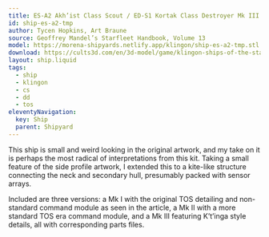 ```yaml
---
title: ES-A2 Akh’ist Class Scout / ED-S1 Kortak Class Destroyer Mk III (TMP)
id: ship-es-a2-tmp
author: Tycen Hopkins, Art Braune
source: Geoffrey Mandel’s Starfleet Handbook, Volume 13
model: https://morena-shipyards.netlify.app/klingon/ship-es-a2-tmp.stl
download: https://cults3d.com/en/3d-model/game/klingon-ships-of-the-starfleet-handbook-part-2-star-trek-starship-parts-kit-expansion-28
layout: ship.liquid
tags: 
  - ship
  - klingon
  - cs
  - dd
  - tos
eleventyNavigation:
  key: Ship
  parent: Shipyard
---
```

This ship is small and weird looking in the original artwork, and my take on it is perhaps the most radical of interpretations from this kit. Taking a small feature of the side profile artwork, I extended this to a kite-like structure connecting the neck and secondary hull, presumably packed with sensor arrays.

Included are three versions: a Mk I with the original TOS detailing and non-standard command module as seen in the article, a Mk II with a more standard TOS era command module, and a Mk III featuring K’t’inga style details, all with corresponding parts files.
